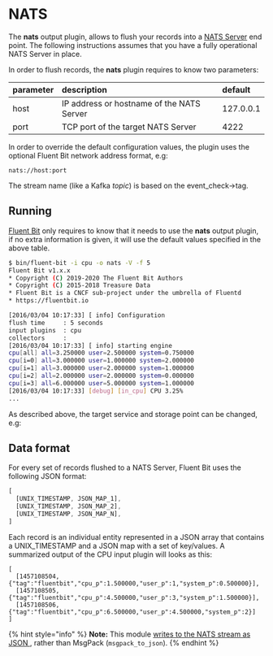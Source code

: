 # NATS

The **nats** output plugin, allows to flush your records into a [NATS Server](https://docs.nats.io/nats-concepts/intro) end point. The following instructions assumes that you have a fully operational NATS Server in place.

In order to flush records, the **nats** plugin requires to know two parameters:

| parameter | description | default |
| :--- | :--- | :--- |
| host | IP address or hostname of the NATS Server | 127.0.0.1 |
| port | TCP port of the target NATS Server | 4222 |

In order to override the default configuration values, the plugin uses the optional Fluent Bit network address format, e.g:

```text
nats://host:port
```

The stream name (like a Kafka _topic_) is based on the event_check->tag.

## Running

[Fluent Bit](http://fluentbit.io) only requires to know that it needs to use the **nats** output plugin, if no extra information is given, it will use the default values specified in the above table.

```bash
$ bin/fluent-bit -i cpu -o nats -V -f 5
Fluent Bit v1.x.x
* Copyright (C) 2019-2020 The Fluent Bit Authors
* Copyright (C) 2015-2018 Treasure Data
* Fluent Bit is a CNCF sub-project under the umbrella of Fluentd
* https://fluentbit.io

[2016/03/04 10:17:33] [ info] Configuration
flush time     : 5 seconds
input plugins  : cpu
collectors     :
[2016/03/04 10:17:33] [ info] starting engine
cpu[all] all=3.250000 user=2.500000 system=0.750000
cpu[i=0] all=3.000000 user=1.000000 system=2.000000
cpu[i=1] all=3.000000 user=2.000000 system=1.000000
cpu[i=2] all=2.000000 user=2.000000 system=0.000000
cpu[i=3] all=6.000000 user=5.000000 system=1.000000
[2016/03/04 10:17:33] [debug] [in_cpu] CPU 3.25%
...
```

As described above, the target service and storage point can be changed, e.g:

## Data format

For every set of records flushed to a NATS Server, Fluent Bit uses the following JSON format:

```javascript
[
  [UNIX_TIMESTAMP, JSON_MAP_1],
  [UNIX_TIMESTAMP, JSON_MAP_2],
  [UNIX_TIMESTAMP, JSON_MAP_N],
]
```

Each record is an individual entity represented in a JSON array that contains a UNIX\_TIMESTAMP and a JSON map with a set of key/values. A summarized output of the CPU input plugin will looks as this:

```text
[
  [1457108504,{"tag":"fluentbit","cpu_p":1.500000,"user_p":1,"system_p":0.500000}],
  [1457108505,{"tag":"fluentbit","cpu_p":4.500000,"user_p":3,"system_p":1.500000}],
  [1457108506,{"tag":"fluentbit","cpu_p":6.500000,"user_p":4.500000,"system_p":2}]
]
```

{% hint style="info" %}
**Note:** This module
[writes to the NATS stream as JSON ](https://github.com/fluent/fluent-bit/blob/master/plugins/out_nats/nats.c#L185C1-L189C49),
rather than MsgPack (`msgpack_to_json`).
{% endhint %}